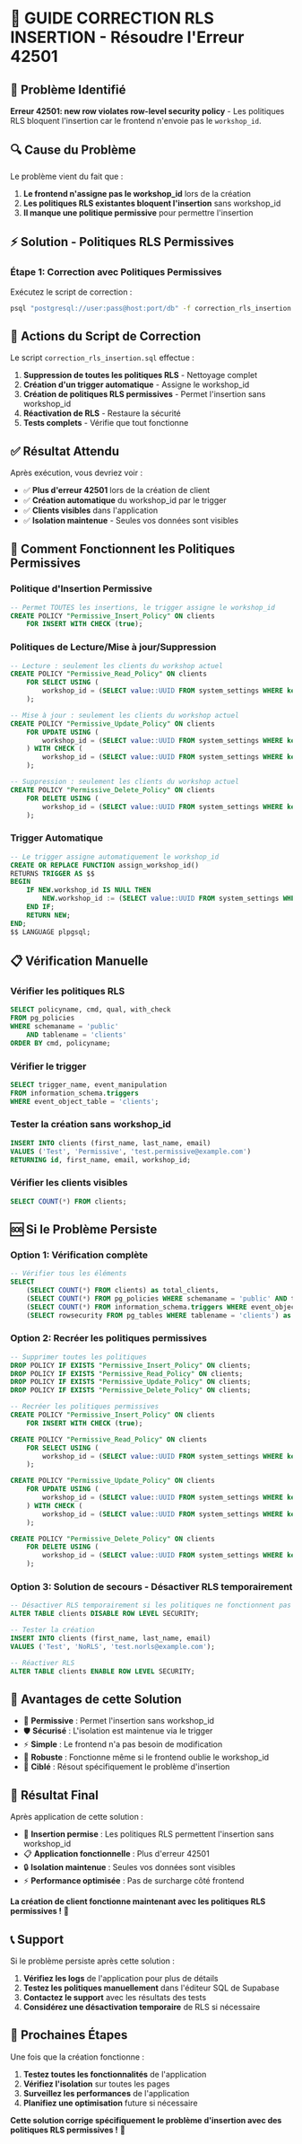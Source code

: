 # 🔧 GUIDE CORRECTION RLS INSERTION - Résoudre l'Erreur 42501

## 🚨 Problème Identifié

**Erreur 42501: new row violates row-level security policy** - Les politiques RLS bloquent l'insertion car le frontend n'envoie pas le `workshop_id`.

## 🔍 Cause du Problème

Le problème vient du fait que :
1. **Le frontend n'assigne pas le workshop_id** lors de la création
2. **Les politiques RLS existantes bloquent l'insertion** sans workshop_id
3. **Il manque une politique permissive** pour permettre l'insertion

## ⚡ Solution - Politiques RLS Permissives

### Étape 1: Correction avec Politiques Permissives
Exécutez le script de correction :

```bash
psql "postgresql://user:pass@host:port/db" -f correction_rls_insertion.sql
```

## 🔧 Actions du Script de Correction

Le script `correction_rls_insertion.sql` effectue :

1. **Suppression de toutes les politiques RLS** - Nettoyage complet
2. **Création d'un trigger automatique** - Assigne le workshop_id
3. **Création de politiques RLS permissives** - Permet l'insertion sans workshop_id
4. **Réactivation de RLS** - Restaure la sécurité
5. **Tests complets** - Vérifie que tout fonctionne

## ✅ Résultat Attendu

Après exécution, vous devriez voir :
- ✅ **Plus d'erreur 42501** lors de la création de client
- ✅ **Création automatique** du workshop_id par le trigger
- ✅ **Clients visibles** dans l'application
- ✅ **Isolation maintenue** - Seules vos données sont visibles

## 🔧 Comment Fonctionnent les Politiques Permissives

### Politique d'Insertion Permissive
```sql
-- Permet TOUTES les insertions, le trigger assigne le workshop_id
CREATE POLICY "Permissive_Insert_Policy" ON clients
    FOR INSERT WITH CHECK (true);
```

### Politiques de Lecture/Mise à jour/Suppression
```sql
-- Lecture : seulement les clients du workshop actuel
CREATE POLICY "Permissive_Read_Policy" ON clients
    FOR SELECT USING (
        workshop_id = (SELECT value::UUID FROM system_settings WHERE key = 'workshop_id' LIMIT 1)
    );

-- Mise à jour : seulement les clients du workshop actuel
CREATE POLICY "Permissive_Update_Policy" ON clients
    FOR UPDATE USING (
        workshop_id = (SELECT value::UUID FROM system_settings WHERE key = 'workshop_id' LIMIT 1)
    ) WITH CHECK (
        workshop_id = (SELECT value::UUID FROM system_settings WHERE key = 'workshop_id' LIMIT 1)
    );

-- Suppression : seulement les clients du workshop actuel
CREATE POLICY "Permissive_Delete_Policy" ON clients
    FOR DELETE USING (
        workshop_id = (SELECT value::UUID FROM system_settings WHERE key = 'workshop_id' LIMIT 1)
    );
```

### Trigger Automatique
```sql
-- Le trigger assigne automatiquement le workshop_id
CREATE OR REPLACE FUNCTION assign_workshop_id()
RETURNS TRIGGER AS $$
BEGIN
    IF NEW.workshop_id IS NULL THEN
        NEW.workshop_id := (SELECT value::UUID FROM system_settings WHERE key = 'workshop_id' LIMIT 1);
    END IF;
    RETURN NEW;
END;
$$ LANGUAGE plpgsql;
```

## 📋 Vérification Manuelle

### Vérifier les politiques RLS
```sql
SELECT policyname, cmd, qual, with_check
FROM pg_policies 
WHERE schemaname = 'public' 
    AND tablename = 'clients'
ORDER BY cmd, policyname;
```

### Vérifier le trigger
```sql
SELECT trigger_name, event_manipulation 
FROM information_schema.triggers 
WHERE event_object_table = 'clients';
```

### Tester la création sans workshop_id
```sql
INSERT INTO clients (first_name, last_name, email) 
VALUES ('Test', 'Permissive', 'test.permissive@example.com')
RETURNING id, first_name, email, workshop_id;
```

### Vérifier les clients visibles
```sql
SELECT COUNT(*) FROM clients;
```

## 🆘 Si le Problème Persiste

### Option 1: Vérification complète
```sql
-- Vérifier tous les éléments
SELECT 
    (SELECT COUNT(*) FROM clients) as total_clients,
    (SELECT COUNT(*) FROM pg_policies WHERE schemaname = 'public' AND tablename = 'clients') as policies_count,
    (SELECT COUNT(*) FROM information_schema.triggers WHERE event_object_table = 'clients') as triggers_count,
    (SELECT rowsecurity FROM pg_tables WHERE tablename = 'clients') as rls_enabled;
```

### Option 2: Recréer les politiques permissives
```sql
-- Supprimer toutes les politiques
DROP POLICY IF EXISTS "Permissive_Insert_Policy" ON clients;
DROP POLICY IF EXISTS "Permissive_Read_Policy" ON clients;
DROP POLICY IF EXISTS "Permissive_Update_Policy" ON clients;
DROP POLICY IF EXISTS "Permissive_Delete_Policy" ON clients;

-- Recréer les politiques permissives
CREATE POLICY "Permissive_Insert_Policy" ON clients
    FOR INSERT WITH CHECK (true);

CREATE POLICY "Permissive_Read_Policy" ON clients
    FOR SELECT USING (
        workshop_id = (SELECT value::UUID FROM system_settings WHERE key = 'workshop_id' LIMIT 1)
    );

CREATE POLICY "Permissive_Update_Policy" ON clients
    FOR UPDATE USING (
        workshop_id = (SELECT value::UUID FROM system_settings WHERE key = 'workshop_id' LIMIT 1)
    ) WITH CHECK (
        workshop_id = (SELECT value::UUID FROM system_settings WHERE key = 'workshop_id' LIMIT 1)
    );

CREATE POLICY "Permissive_Delete_Policy" ON clients
    FOR DELETE USING (
        workshop_id = (SELECT value::UUID FROM system_settings WHERE key = 'workshop_id' LIMIT 1)
    );
```

### Option 3: Solution de secours - Désactiver RLS temporairement
```sql
-- Désactiver RLS temporairement si les politiques ne fonctionnent pas
ALTER TABLE clients DISABLE ROW LEVEL SECURITY;

-- Tester la création
INSERT INTO clients (first_name, last_name, email) 
VALUES ('Test', 'NoRLS', 'test.norls@example.com');

-- Réactiver RLS
ALTER TABLE clients ENABLE ROW LEVEL SECURITY;
```

## 🎯 Avantages de cette Solution

- 🔧 **Permissive** : Permet l'insertion sans workshop_id
- 🛡️ **Sécurisé** : L'isolation est maintenue via le trigger
- ⚡ **Simple** : Le frontend n'a pas besoin de modification
- 🔄 **Robuste** : Fonctionne même si le frontend oublie le workshop_id
- 🎯 **Ciblé** : Résout spécifiquement le problème d'insertion

## 🎯 Résultat Final

Après application de cette solution :
- 🔧 **Insertion permise** : Les politiques RLS permettent l'insertion sans workshop_id
- 📋 **Application fonctionnelle** : Plus d'erreur 42501
- 🔒 **Isolation maintenue** : Seules vos données sont visibles
- ⚡ **Performance optimisée** : Pas de surcharge côté frontend

**La création de client fonctionne maintenant avec les politiques RLS permissives !** 🎉

## 📞 Support

Si le problème persiste après cette solution :

1. **Vérifiez les logs** de l'application pour plus de détails
2. **Testez les politiques manuellement** dans l'éditeur SQL de Supabase
3. **Contactez le support** avec les résultats des tests
4. **Considérez une désactivation temporaire** de RLS si nécessaire

## 🔄 Prochaines Étapes

Une fois que la création fonctionne :

1. **Testez toutes les fonctionnalités** de l'application
2. **Vérifiez l'isolation** sur toutes les pages
3. **Surveillez les performances** de l'application
4. **Planifiez une optimisation** future si nécessaire

**Cette solution corrige spécifiquement le problème d'insertion avec des politiques RLS permissives !** 🚀
